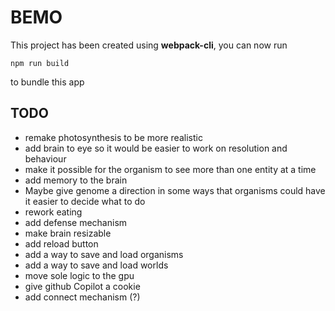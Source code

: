 # BEMO

This project has been created using **webpack-cli**, you can now run

```
npm run build
```

to bundle this app

## TODO

- remake photosynthesis to be more realistic
- add brain to eye so it would be easier to work on resolution and behaviour
- make it possible for the organism to see more than one entity at a time
- add memory to the brain
- Maybe give genome a direction in some ways that organisms could have it easier to decide what to do
- rework eating
- add defense mechanism
- make brain resizable
- add reload button
- add a way to save and load organisms
- add a way to save and load worlds
- move sole logic to the gpu
- give github Copilot a cookie
- add connect mechanism (?)
